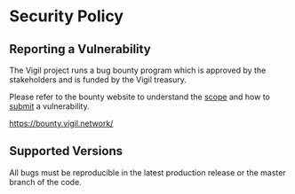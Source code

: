# Security Policy

## Reporting a Vulnerability

The Vigil project runs a bug bounty program which is approved by the stakeholders and is funded by the Vigil treasury.

Please refer to the bounty website to understand the [scope](https://bounty.vigil.network/#Scope) and how to [submit](https://bounty.vigil.network/#Submit%20Vulnerability) a vulnerability.

https://bounty.vigil.network/

## Supported Versions

All bugs must be reproducible in the latest production release or the master branch of the code.





